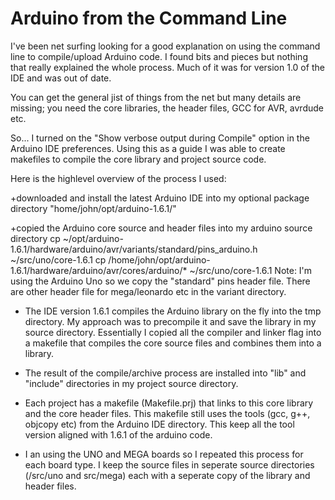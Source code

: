 
Arduino from the Command Line
=============================
I've been  net surfing looking for a good explanation on using the
command line to compile/upload Arduino code. 
I found bits and pieces but nothing that really explained the whole process.
Much of it was for version 1.0 of the IDE and was out of date.

You can get the general jist of things from the net but many details are
missing; you need the core libraries, the header files, GCC for AVR, avrdude
etc.  

So... I turned on the "Show verbose output during Compile" option
in the Arduino IDE preferences.  Using this as a guide I was able to create 
makefiles to compile the core library and project source code.

Here is the highlevel overview of the process I used:

+downloaded and install the latest Arduino IDE into my optional package directory
    "home/john/opt/arduino-1.6.1/"

+copied the Arduino core source and header files into my arduino source directory
    cp ~/opt/arduino-1.6.1/hardware/arduino/avr/variants/standard/pins_arduino.h ~/src/uno/core-1.6.1
    cp /home/john/opt/arduino-1.6.1/hardware/arduino/avr/cores/arduino/* ~/src/uno/core-1.6.1
    Note: I'm using the Arduino Uno so we copy the "standard" pins header file.
          There are other header file for mega/leonardo etc in the variant directory.

+ The IDE version 1.6.1 compiles the Arduino library on the fly into the tmp
directory.  My approach was to precompile it and save the library in my source
directory. Essentially I copied all the compiler and linker flag into a makefile
that compiles the core source files and combines them into a library.

+ The result of the compile/archive process are installed into "lib" and
"include" directories in my project source directory.

+ Each project has a makefile (Makefile.prj) that links to this core library and
the core header files.  This makefile still uses the tools (gcc, g++,
objcopy etc) from the Arduino IDE directory. This keep all the tool version
aligned with 1.6.1 of the arduino code.  

+ I an using the UNO and MEGA boards so I repeated this process for each board
type.  I keep the source files in seperate source directories 
(/src/uno and src/mega) each with a seperate copy of the library and header 
files.


